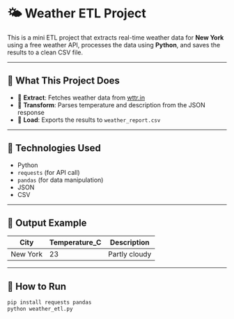 # 🌤 Weather ETL Project

This is a mini ETL project that extracts real-time weather data for **New York** using a free weather API, processes the data using **Python**, and saves the results to a clean CSV file.

---

## 📌 What This Project Does

- 📡 **Extract**: Fetches weather data from [wttr.in](https://wttr.in/)
- 🔧 **Transform**: Parses temperature and description from the JSON response
- 💾 **Load**: Exports the results to `weather_report.csv`

---

## 🔧 Technologies Used

- Python
- `requests` (for API call)
- `pandas` (for data manipulation)
- JSON
- CSV

---

## 🧪 Output Example

| City      | Temperature_C | Description   |
|-----------|----------------|---------------|
| New York  | 23             | Partly cloudy |

---

## 🚀 How to Run

```bash
pip install requests pandas
python weather_etl.py
